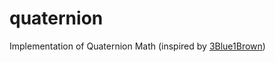 # quaternion
Implementation of Quaternion Math
(inspired by [3Blue1Brown](https://www.youtube.com/watch?v=d4EgbgTm0Bg))
